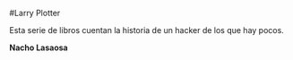 #Larry Plotter

Esta serie de libros cuentan la historia de un hacker de los que hay pocos.

**Nacho Lasaosa**

